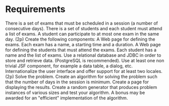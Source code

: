 # Requirements


There is a set of exams that must be scheduled in a session (a number of consecutive days). 
There is a set of students and each student must attend a list of exams. A student can participate to at most one exam in the same day.
(2p) Create the following components:
  A Web page for defining the exams. Each exam has a name, a starting time and a duration.
  A Web page for defining the students that must attend the exams. Each student has a name and the list of exams.
Use a relational database and JDBC in order to store and retrieve data. (PostgreSQL is recommended).
Use at least one non trivial JSF component, for example a data table, a dialog, etc.
Internationalize the user interface and offer support for at least two locales.
(2p) Solve the problem.
  Create an algorithm for solving the problem such that the number of days in the session is minimum.
  Create a page for displaying the results.
  Create a random generator that produces problem instances of various sizes and test your algorithm.
  A bonus may be awarded for an "efficient" implementation of the algorithm.

